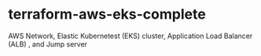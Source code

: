 # terraform-aws-eks-complete
AWS Network, Elastic Kubernetest (EKS) cluster, Application Load Balancer (ALB) , and Jump server 
